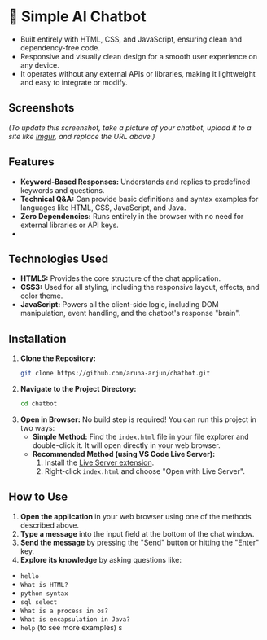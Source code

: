 # 🤖 Simple AI Chatbot

*   Built entirely with HTML, CSS, and JavaScript, ensuring clean and dependency-free code.
*   Responsive and visually clean design for a smooth user experience on any device.
*   It operates without any external APIs or libraries, making it lightweight and easy to integrate or modify.


## Screenshots


*(To update this screenshot, take a picture of your chatbot, upload it to a site like [Imgur](https://imgur.com/upload), and replace the URL above.)*

## Features

*   **Keyword-Based Responses:** Understands and replies to predefined keywords and questions.
*   **Technical Q&A:** Can provide basic definitions and syntax examples for languages like HTML, CSS, JavaScript, and Java.
*   **Zero Dependencies:** Runs entirely in the browser with no need for external libraries or API keys.
*   
## Technologies Used

*   **HTML5:** Provides the core structure of the chat application.
*   **CSS3:** Used for all styling, including the responsive layout, effects, and color theme.
*   **JavaScript:** Powers all the client-side logic, including DOM manipulation, event handling, and the chatbot's response "brain".

## Installation

1.  **Clone the Repository:**
    ```sh
    git clone https://github.com/aruna-arjun/chatbot.git
    ```
2.  **Navigate to the Project Directory:**
    ```sh
    cd chatbot
    ```
3.  **Open in Browser:** No build step is required! You can run this project in two ways:
    *   **Simple Method:** Find the `index.html` file in your file explorer and double-click it. It will open directly in your web browser.
    *   **Recommended Method (using VS Code Live Server):**
        1.  Install the [Live Server extension](https://marketplace.visualstudio.com/items?itemName=ritwickdey.LiveServer).
        2.  Right-click `index.html` and choose "Open with Live Server".

## How to Use

1.  **Open the application** in your web browser using one of the methods described above.
2.  **Type a message** into the input field at the bottom of the chat window.
3.  **Send the message** by pressing the "Send" button or hitting the "Enter" key.
4.  **Explore its knowledge** by asking questions like:
*   `hello`
*   `What is HTML?`
*   `python syntax`
*   `sql select`
*   `What is a process in os?`
*   `What is encapsulation in Java?`
*   `help` (to see more examples)
s